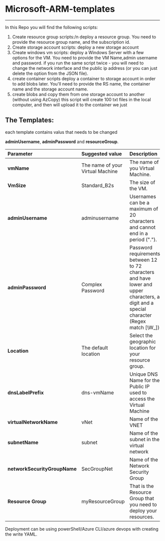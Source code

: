 # Microsoft-ARM-templates
---
In this Repo you will find the following scripts:
1. Create resource group scripts:/n 
deploy a resource group.
You need to provide the resource group name, and the subscription id.
2. Create storage account scripts:
deploy a new storage account 
3. Create windows vm scripts:
deploy a Windows Server with a few options for the VM. 
You need to provide the VM Name,admin username and password.
if you run the same script twice - you will need to change the network interface and the public ip address (or you can just delete the option from the JSON file).
4. create container scripts
deploy a container to storage account in order to add blobs later.
You'll need to provide the RS name, the container name and the storage account name.
6. create blobs and copy them from one storage account to another (without using AzCopy)
this script will create 100 txt files in the local computer, and then will upload it to the container we just 


## The Templates:
each template contains valus that needs to be changed 

**adminUsername**, **adminPassword** and **resourceGroup**.

Parameter         | Suggested value     | Description
:--------------- | :-------------      |:---------------------
**vmName** | The name of your Virtual Machine | The name of you Virtual Machine.
**VmSize** | Standard_B2s | The size of the VM.
**adminUsername** | adminusername | Usernames can be a maximum of 20 characters and cannot end in a period (".").
**adminPassword** | Complex Password | Password requirements between 12 to 72 characters and have lower and upper characters, a digit and a special character (Regex match [\W_])
**Location**| The default location | Select the geographic location for your resource group.
**dnsLabelPrefix** | dns-vmName | Unique DNS Name for the Public IP used to access the Virtual Machine
**virtualNetworkName** | vNet | Name of the VNET
**subnetName** | subnet | Name of the subnet in the virtual network
**networkSecurityGroupName** | SecGroupNet | Name of the Network Security Group
**Resource Group**| myResourceGroup |  That is the Resource Group that you need to deploy your resources.

Deployment can be using powerShell/Azure CLI/azure devops with creating the write YAML. 




